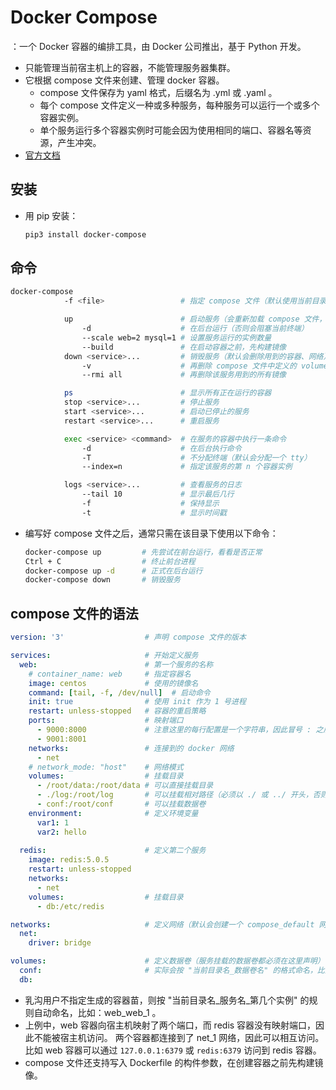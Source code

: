 # Docker Compose

：一个 Docker 容器的编排工具，由 Docker 公司推出，基于 Python 开发。

- 只能管理当前宿主机上的容器，不能管理服务器集群。
- 它根据 compose 文件来创建、管理 docker 容器。
  - compose 文件保存为 yaml 格式，后缀名为 .yml 或 .yaml 。
  - 每个 compose 文件定义一种或多种服务，每种服务可以运行一个或多个容器实例。
  - 单个服务运行多个容器实例时可能会因为使用相同的端口、容器名等资源，产生冲突。
- [官方文档](https://docs.docker.com/compose/compose-file/)

## 安装

- 用 pip 安装：
    ```sh
    pip3 install docker-compose
    ```

## 命令

```sh
docker-compose
            -f <file>                 # 指定 compose 文件（默认使用当前目录下的 docker-compose.yml）

            up                        # 启动服务（会重新加载 compose 文件，可能会删除容器或重新创建容器）
                -d                    # 在后台运行（否则会阻塞当前终端）
                --scale web=2 mysql=1 # 设置服务运行的实例数量
                --build               # 在启动容器之前，先构建镜像
            down <service>...         # 销毁服务（默认会删除用到的容器、网络）
                -v                    # 再删除 compose 文件中定义的 volumes 以及用到的匿名 volumes
                --rmi all             # 再删除该服务用到的所有镜像

            ps                        # 显示所有正在运行的容器
            stop <service>...         # 停止服务
            start <service>...        # 启动已停止的服务
            restart <service>...      # 重启服务

            exec <service> <command>  # 在服务的容器中执行一条命令
                -d                    # 在后台执行命令
                -T                    # 不分配终端（默认会分配一个 tty）
                --index=n             # 指定该服务的第 n 个容器实例

            logs <service>...         # 查看服务的日志
                --tail 10             # 显示最后几行
                -f                    # 保持显示
                -t                    # 显示时间戳
```
- 编写好 compose 文件之后，通常只需在该目录下使用以下命令：
  ```sh
  docker-compose up         # 先尝试在前台运行，看看是否正常
  Ctrl + C                  # 终止前台进程
  docker-compose up -d      # 正式在后台运行
  docker-compose down       # 销毁服务
  ```

## compose 文件的语法

```yaml
version: '3'                  # 声明 compose 文件的版本

services:                     # 开始定义服务
  web:                        # 第一个服务的名称
    # container_name: web     # 指定容器名
    image: centos             # 使用的镜像名
    command: [tail, -f, /dev/null]  # 启动命令
    init: true                # 使用 init 作为 1 号进程
    restart: unless-stopped   # 容器的重启策略
    ports:                    # 映射端口
      - 9000:8000             # 注意这里的每行配置是一个字符串，因此冒号 : 之后不能加空格
      - 9001:8001
    networks:                 # 连接到的 docker 网络
      - net
    # network_mode: "host"    # 网络模式
    volumes:                  # 挂载目录
      - /root/data:/root/data # 可以直接挂载目录
      - ./log:/root/log       # 可以挂载相对路径（必须以 ./ 或 ../ 开头，否则会被视作数据卷名）
      - conf:/root/conf       # 可以挂载数据卷
    environment:              # 定义环境变量
      var1: 1
      var2: hello
    
  redis:                      # 定义第二个服务
    image: redis:5.0.5
    restart: unless-stopped
    networks:
      - net
    volumes:                  # 挂载目录
      - db:/etc/redis

networks:                     # 定义网络（默认会创建一个 compose_default 网络）
  net:
    driver: bridge

volumes:                      # 定义数据卷（服务挂载的数据卷都必须在这里声明）
  conf:                       # 实际会按 "当前目录名_数据卷名" 的格式命名，比如：web_conf
  db:
```
- 乳沟用户不指定生成的容器苗，则按 "当前目录名_服务名_第几个实例" 的规则自动命名，比如：web_web_1 。
- 上例中，web 容器向宿主机映射了两个端口，而 redis 容器没有映射端口，因此不能被宿主机访问。
  两个容器都连接到了 net_1 网络，因此可以相互访问。比如 web 容器可以通过 `127.0.0.1:6379` 或 `redis:6379` 访问到 redis 容器。
- compose 文件还支持写入 Dockerfile 的构件参数，在创建容器之前先构建镜像。
